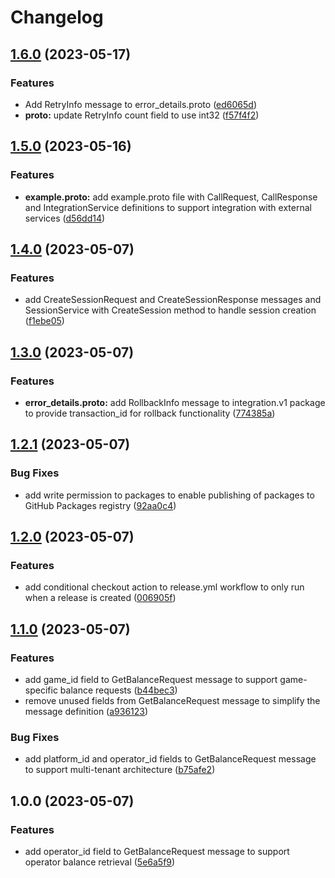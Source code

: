 # Changelog

## [1.6.0](https://github.com/shumkovdenis/protobuf-schema/compare/v1.5.0...v1.6.0) (2023-05-17)


### Features

* Add RetryInfo message to error_details.proto ([ed6065d](https://github.com/shumkovdenis/protobuf-schema/commit/ed6065d35b761d088c1eca10a6f1f7236bce22f5))
* **proto:** update RetryInfo count field to use int32 ([f57f4f2](https://github.com/shumkovdenis/protobuf-schema/commit/f57f4f21fea3f81276d468336301d05b0ca78e85))

## [1.5.0](https://github.com/shumkovdenis/protobuf-schema/compare/v1.4.0...v1.5.0) (2023-05-16)


### Features

* **example.proto:** add example.proto file with CallRequest, CallResponse and IntegrationService definitions to support integration with external services ([d56dd14](https://github.com/shumkovdenis/protobuf-schema/commit/d56dd14abaf475675074b1004bf536dd801f3af4))

## [1.4.0](https://github.com/shumkovdenis/protobuf-schema/compare/v1.3.0...v1.4.0) (2023-05-07)


### Features

* add CreateSessionRequest and CreateSessionResponse messages and SessionService with CreateSession method to handle session creation ([f1ebe05](https://github.com/shumkovdenis/protobuf-schema/commit/f1ebe05141006dab00738ff5833a7d5c1df5e8d3))

## [1.3.0](https://github.com/shumkovdenis/protobuf-schema/compare/v1.2.1...v1.3.0) (2023-05-07)


### Features

* **error_details.proto:** add RollbackInfo message to integration.v1 package to provide transaction_id for rollback functionality ([774385a](https://github.com/shumkovdenis/protobuf-schema/commit/774385ac09403d8ed71751217b81c39c8a16ed14))

## [1.2.1](https://github.com/shumkovdenis/protobuf-schema/compare/v1.2.0...v1.2.1) (2023-05-07)


### Bug Fixes

* add write permission to packages to enable publishing of packages to GitHub Packages registry ([92aa0c4](https://github.com/shumkovdenis/protobuf-schema/commit/92aa0c40e28d80c7883967576cab74526aedb8f2))

## [1.2.0](https://github.com/shumkovdenis/protobuf-schema/compare/v1.1.0...v1.2.0) (2023-05-07)


### Features

* add conditional checkout action to release.yml workflow to only run when a release is created ([006905f](https://github.com/shumkovdenis/protobuf-schema/commit/006905ff31bb77a3a3cf96fb5a9a3aed2bf039d2))

## [1.1.0](https://github.com/shumkovdenis/protobuf-schema/compare/v1.0.0...v1.1.0) (2023-05-07)


### Features

* add game_id field to GetBalanceRequest message to support game-specific balance requests ([b44bec3](https://github.com/shumkovdenis/protobuf-schema/commit/b44bec369b52bb2ea8a1d36990193435d2f9e3b5))
* remove unused fields from GetBalanceRequest message to simplify the message definition ([a936123](https://github.com/shumkovdenis/protobuf-schema/commit/a936123572e9322c500c93ddd4e5cec3a0212235))


### Bug Fixes

* add platform_id and operator_id fields to GetBalanceRequest message to support multi-tenant architecture ([b75afe2](https://github.com/shumkovdenis/protobuf-schema/commit/b75afe26f724d027c497e308400dde58c8d777c4))

## 1.0.0 (2023-05-07)


### Features

* add operator_id field to GetBalanceRequest message to support operator balance retrieval ([5e6a5f9](https://github.com/shumkovdenis/protobuf-schema/commit/5e6a5f9753e066c6f103c8d88b5874cc7b59d630))
